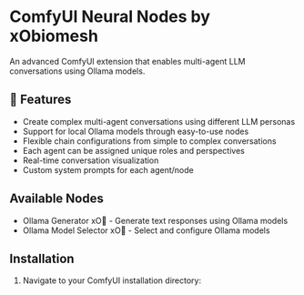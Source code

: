 # ComfyUI Neural Nodes by xObiomesh
An advanced ComfyUI extension that enables multi-agent LLM conversations using Ollama models.

## 🌟 Features
- Create complex multi-agent conversations using different LLM personas
- Support for local Ollama models through easy-to-use nodes
- Flexible chain configurations from simple to complex conversations
- Each agent can be assigned unique roles and perspectives
- Real-time conversation visualization
- Custom system prompts for each agent/node

## Available Nodes
- Ollama Generator xO🤖 - Generate text responses using Ollama models
- Ollama Model Selector xO🎯 - Select and configure Ollama models

## Installation

1. Navigate to your ComfyUI installation directory:
